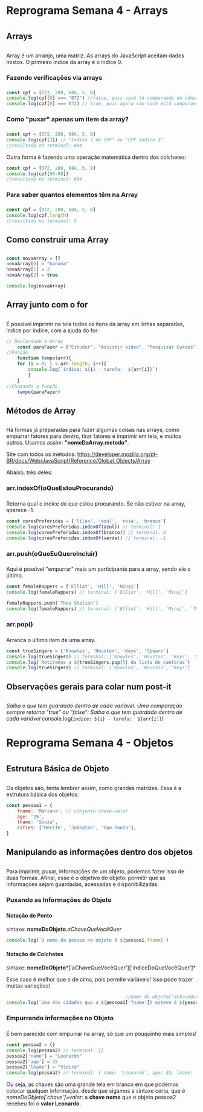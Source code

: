 
# Reprograma Semana 4 - Arrays <h1>

## Arrays <h2>
Array é um arranjo, uma matriz. As arrays do JavaScript aceitam dados mistos. O primeiro índice da array é o índice 0.

### Fazendo verificações via arrays <h3>
```js
const cpf = [072, 200, 684, 5, 0]
console.log(cpf[0] === "072") //false, pois você tá comparando um número com uma string.
console.log(cpf[0] === 072) // true, pois agora sim você está comparando dois números.
```

### Como "puxar" apenas um item da array? <h3>
```js
const cpf = [072, 200, 684, 5, 0]
console.log(cpf[3]) // "índice 3 do CPF" ou "CPF índice 3"
//resultado no terminal: 684
```
Outra forma é fazendo uma operação matemática dentro dos colchetes:
```js
const cpf = [072, 200, 684, 5, 0]
console.log(cpf[90-88]) 
//resultado no terminal: 684
```

### Para saber quantos elementos têm na Array <h3>
```js
const cpf = [072, 200, 684, 5, 0]
console.log(cpf.length)
//resultado no terminal: 5
```

## Como construir uma Array <h2>
```js
const novaArray = []
novaArray[0] = "banana"
novaArray[1] = 2
novaArray[2] = true

console.log(novaArray)
```

## Array junto com o for <h2>
É possível imprimir na tela todos os itens da array em linhas separadas, índice por índice, com a ajuda do for:
```js
// Declarando a Array
    const paraFazer = ["Estudar", "Assistir vídeo", "Pesquisar Cursos"]
//Função
    function tempo(arr){
    for (i = 0; i < arr.length; i++){
        console.log(`índice: ${i} - tarefa:  ${arr[i]}`)
        }
    }
//Chamando a função
    tempo(paraFazer)
```

## Métodos de Array <h2>
Há formas já preparadas para fazer algumas coisas nas arrays, como empurrar fatores para dentro, tirar fatores e imprimir em tela, e muitos outros. Usamos assim: **"nomeDaArray.metodo"**.

Site com todos os métodos: https://developer.mozilla.org/pt-BR/docs/Web/JavaScript/Reference/Global_Objects/Array

Abaixo, três deles:

### arr.indexOf(oQueEstouProcurando) <h3>
Retorna qual o índice do que estou procurando. Se não estiver na array, aparece -1.
```js
const coresPreferidas = ['lilas', 'azul', 'rosa', 'branco']
console.log(coresPreferidas.indexOf(azul)) // terminal: 1
console.log(coresPreferidas.indexOf(branco)) // terminal: 3
console.log(coresPreferidas.indexOf(verde)) // terminal: -1
```

### arr.push(oQueEuQueroIncluir) <h3>
Aqui é possível "empurrar" mais um participante para a array, sendo ele o último.
```js
const femaleRappers = ['Elliot', 'Hill', 'Minaj']
console.log(femaleRappers) // terminal: ['Elliot', 'Hill', 'Minaj']

femaleRappers.push('Thee Stalion')
console.log(femaleRappers) // terminal: ['Elliot', 'Hill', 'Minaj', 'Thee Stalion']
```

### arr.pop() <h3>
Arranca o último item de uma array.
```js
const trueSingers = ['Knowles', 'Houston', 'Keys', 'Spears']
console.log(trueSingers) // terminal: ['Knowles', 'Houston', 'Keys', 'Spears']
console.log(`Retiramos a ${trueSingers.pop()} da lista de cantoras`)
console.log(trueSingers) // terminal: ['Knowles', 'Houston', 'Keys']
```

## Observações gerais para colar num post-it <h2>
*Saiba o que tem guardado dentro de cada variável.*
*Uma comparação sempre retorna "true" ou "false":*
*Saiba o que tem guardado dentro de cada variável*
console.log(`índice: ${i} - tarefa:  ${arr[i]}`)

# Reprograma Semana 4 - Objetos <h1>

## Estrutura Básica de Objeto <h2>
Os objetos são, tenta lembrar assim, como grandes matrizes. Essa é a estrutura básica dos objetos:
```js
const pessoa1 = {
    fname: 'Mariana', // conjunto chave-valor
    age: '29',
    lname: 'Souza',
    cities: ['Recife', 'Jaboatao', 'Sao Paulo'],
}
```
## Manipulando as informações dentro dos objetos <h2>
Para imprimir, puxar, informações de um objeto, podemos fazer isso de duas formas. Afinal, esse é o objetivo do objeto: permitir que as informações sejam guardadas, acessadas e disponibilizadas.

### Puxando as Informações do Objeto <h3>

#### Notação de Ponto <h4>
sintaxe: **nomeDoObjeto**.*aChaveQueVocêQuer*
```js
console.log(`O nome da pessoa no objeto é ${pessoa1.fname}`)
```

#### Notação de Colchetes <h4>
sintaxe: **nomeDoObjeto***['aChaveQueVocêQuer']['indiceDoQueVocêQuer']*

Esse caso é melhor que o de cima, pois permite variáveis! Isso pode trazer muitas variações!
```js
                                            //nome do objeto['aChaveQueVocêQuer']['indiceDoQueVocêQuer']
console.log(`Uma das cidades que a ${pessoa1['fname']} esteve é ${pessoa1['cities'][2]}`)
```

### Empurrando informações no Objeto <h3>

É bem parecido com empurrar na array, só que um pouquinho mais simples!
```js
const pessoa2 = {}
console.log(pessoa2) // terminal: {}
pessoa2['name'] = "Leonardo"
pessoa2['age'] = 35
pessoa2['lname'] = "Vieira"
console.log(pessoa2) // terminal: { name: 'Leonardo', age: 35, lname: 'Vieira' }
```
Ou seja, as chaves são uma grande tela em branco em que podemos colocar qualquer informação, desde que sigamos a sintaxe certa, que é *nomeDoObjeto['chave']=valor*: a **chave nome** que o objeto pessoa2 recebeu foi o **valor Leonardo**. 




